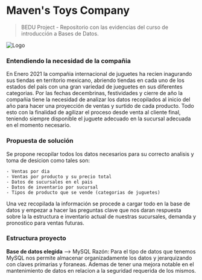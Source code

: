 
# Maven's Toys Company
> BEDU Project - Repositorio con las evidencias del curso de introducción a Bases de Datos.

![Logo](https://static.wixstatic.com/media/1ce856_55fde8f529b64ef78ca363ff34250209~mv2.png/v1/fill/w_1000,h_285,al_c,usm_0.66_1.00_0.01/1ce856_55fde8f529b64ef78ca363ff34250209~mv2.png)


### Entendiendo la necesidad de la compañia
En Enero 2021 la compañia internacional de juguetes ha recien inagurando sus tiendas en territorio mexicano, abriendo tiendas en cada uno de los estados del pais con una gran variedad de jueguetes en sus diferentes categorias. Por las fechas decembrinas, festividades y cierre de año la compañia tiene la necesidad de analizar los datos recopilados al inicio del año para hacer una proyección de ventas y surtido de cada producto. Todo esto con la finalidad de agilizar el proceso desde venta al cliente final, teniendo siempre disponible el juguete adecuado en la sucursal adecuada en el momento necesario.


### Propuesta de solución
Se propone recopilar todos los datos necesarios para su correcto analisis y toma de desicion como tales son:
```
- Ventas por dia
- Ventas por producto y su precio total
- Datos de sucursales en el pais
- Datos de inventario por sucursal
- Tipos de producto que se vende (categorias de juguetes)
```
Una vez recopilada la información se procede a cargar todo en la base de datos y empezar a hacer las preguntas clave que nos daran respuesta sobre la la estructura e inventario actual de nuestras sucursales, demanda y pronostico para ventas futuras.


### Estructura proyecto

**Base de datos elegida** --> MySQL
Razón: Para el tipo de datos que tenemos MySQL nos permite almacenar organizadamente los datos y jerarquizando con claves primarias y foraneas. Ademas de tener una mejora notable en el mantenimiento de datos en relacion a la seguridad requerida de los mismos.






